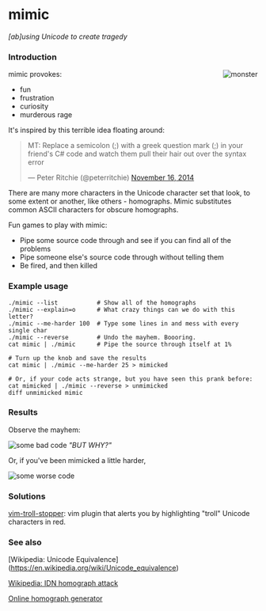 # mimic
*[ab]using Unicode to create tragedy*

### Introduction

<img alt="monster" align="right"
     src="https://cloud.githubusercontent.com/assets/1236420/10557120/f1faedfe-746b-11e5-8a7b-671bd3e30691.jpg" />

mimic provokes:
- fun
- frustration
- curiosity
- murderous rage

It's inspired by this terrible idea floating around:

<blockquote class="twitter-tweet" lang="en"><p lang="en" dir="ltr">MT: Replace a semicolon (;) with a greek question mark (;) in your friend&#39;s C# code and watch them pull their hair out over the syntax error</p>&mdash; Peter Ritchie (@peterritchie) <a href="https://twitter.com/peterritchie/status/534011965132120064">November 16, 2014</a></blockquote>
<script async src="//platform.twitter.com/widgets.js" charset="utf-8"></script>

There are many more characters in the Unicode character set that look, to some extent or another, like others -  homographs. Mimic substitutes common ASCII characters for obscure homographs.

Fun games to play with mimic:
- Pipe some source code through and see if you can find all of the problems
- Pipe someone else's source code through without telling them
- Be fired, and then killed

### Example usage

```
./mimic --list           # Show all of the homographs
./mimic --explain=o      # What crazy things can we do with this letter?
./mimic --me-harder 100  # Type some lines in and mess with every single char
./mimic --reverse        # Undo the mayhem. Boooring.
cat mimic | ./mimic      # Pipe the source through itself at 1%

# Turn up the knob and save the results
cat mimic | ./mimic --me-harder 25 > mimicked

# Or, if your code acts strange, but you have seen this prank before:
cat mimicked | ./mimic --reverse > unmimicked
diff unmimicked mimic
```

### Results

Observe the mayhem:

<img alt="some bad code"
     src="https://cloud.githubusercontent.com/assets/1236420/10564931/76507da4-7592-11e5-9971-f6a04ad06298.png" />
*"BUT WHY?"*

Or, if you've been mimicked a little harder,

<img alt="some worse code"
     src="https://cloud.githubusercontent.com/assets/1236420/10564914/f7963ae4-7591-11e5-9b45-f123e42b22f4.png" />

### Solutions

[vim-troll-stopper](https://github.com/vim-utils/vim-troll-stopper): vim plugin
that alerts you by highlighting "troll" Unicode characters in red.

### See also

[Wikipedia: Unicode Equivalence] (https://en.wikipedia.org/wiki/Unicode_equivalence)

[Wikipedia: IDN homograph attack](https://en.wikipedia.org/wiki/IDN_homograph_attack)

[Online homograph generator](http://www.irongeek.com/homoglyph-attack-generator.php)
